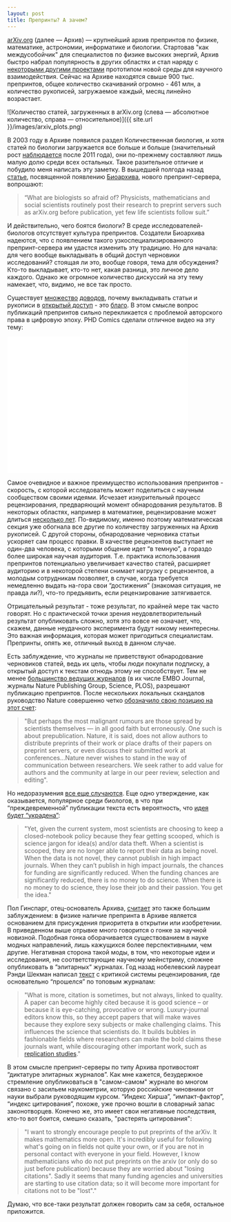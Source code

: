 ```yaml
---
layout: post
title: Препринты? А зачем?
---
```

[arXiv.org](http://arxiv.org/) (далее — Архив)  —  крупнейший архив препринтов по физике, математике, астрономии, информатике и биологии. Стартовав "как междусобойчик" для специалистов по физике высоких энергий, Архив быстро набрал популярность в других областях и стал наряду с [некоторыми другими проектами](http://www.nytimes.com/2012/01/17/science/open-science-challenges-journal-tradition-with-web-collaboration.html?_r=1&src=me&ref=general) прототипом новой среды для научного взаимодействия. Сейчас на Архиве находятся свыше 900 тыс. препринтов, общее количество скачиваний огромно - 461 млн, а количество рукописей, загружаемое каждый, месяц линейно возрастает.

![Количество статей, загруженных в arXiv.org
(слева — абсолютное количество, справа — относительное)]({{ site.url }}/images/arxiv_plots.png)

В 2003 году в Архиве появился раздел Количественная биология, и хотя статей по биологии загружается все больше и больше (значительный рост [наблюдается](http://www.nature.com/news/preprints-come-to-life-1.14140) после 2011 года), они по-прежнему составляют лишь малую долю среди всех остальных. Такое разительное отличие и побудило меня написать эту заметку.
В вышедшей полгода назад [статье](http://www.nature.com/news/preprints-come-to-life-1.14140), посвященной появлению [Биоархива](http://biorxiv.org/), нового препринт-сервера, вопрошают:

>“What are biologists so afraid of? Physicists, mathematicians and social scientists routinely post their research to preprint servers such as arXiv.org before publication, yet few life scientists follow suit.”

И действительно, чего боятся биологи? В среде исследователей-биологов отсутствует культура препринтов. Создатели Биоархива надеются, что с появлением такого узкоспециализированного препринт-сервера им удастся изменить эту традицию.
Но для начала: для чего вообще выкладывать в общий доступ черновики исследований? стоящая ли это, вообще говоря, тема для обсуждения? Кто-то выкладывает, кто-то нет, какая разница, это личное дело каждого. Однако же огромное количество дискуссий на эту тему намекает, что, видимо, не все так просто.

Существует [множество](http://openaccess.eprints.org/) [доводов](http://opcit.eprints.org/oacitation-biblio.html), почему выкладывать статьи и рукописи в [открытый доступ](http://ru.wikipedia.org/wiki/%D0%9E%D1%82%D0%BA%D1%80%D1%8B%D1%82%D1%8B%D0%B9_%D0%B4%D0%BE%D1%81%D1%82%D1%83%D0%BF) - это [благо](http://legacy.earlham.edu/~peters/fos/overview.htm). В этом смысле вопрос публикаций препринтов сильно перекликается с проблемой авторского права в цифровую эпоху. PHD Comics сделали отличное видео на эту тему:

<iframe width="420" height="315" src="//www.youtube.com/embed/L5rVH1KGBCY" frameborder="0" allowfullscreen></iframe>

Самое очевидное и важное преимущество использования препринтов - скорость, с которой исследователь может поделиться с научным сообществом своими идеями. Исчезает изнурительный процесс рецензирования, предваряющий момент обнародования результатов. В некоторых областях, например в математике, рецензирование может длиться [несколько лет](http://www.ams.org/notices/201310/rnoti-p1390.pdf). По-видимому, именно поэтому математическая секция уже обогнала все другие по количеству загруженных на Архив рукописей. С другой стороны, обнародование черновика статьи ускоряет сам процесс правки. В качестве рецензентов выступает не один-два человека, с которыми общение идет “в темную”, а гораздо более широкая научная аудитория. Т.е. практика использования препринтов потенциально увеличивает качество статей, расширяет аудиторию и в некоторой степени снимает нагрузку с рецензентов, а молодым сотрудникам позволяет, в случае, когда требуется немедленно выдать на-гора свои “достижения” (знакомая ситуация, не правда ли?), что-то предъявить, если рецензирование затягивается.

Отрицательный результат - тоже результат, по крайней мере так часто говорят. Но с практической точки зрения неудовлетворительный результат опубликовать сложно, хотя это вовсе не означает, что, скажем,  данные неудачного эксперимента будут никому неинтересны. Это важная информация, которая может пригодиться специалистам. Препринты, опять же, отличный выход в данном случае.

Есть заблуждение, что журналы не приветствуют обнародование черновиков статей, ведь их цель, чтобы люди покупали подписку, а открытый доступ к текстам отнюдь этому не способствует. Тем не менее [большинство ведущих журналов](http://en.wikipedia.org/wiki/List_of_academic_journals_by_preprint_policy) (в их числе EMBO Journal, журналы Nature Publishing Group, Science, PLOS), разрешают публикацию препринтов. После нескольких локальных скандалов руководство Nature совершенно четко [обозначило свою позицию на этот счет](http://www.nature.com/nature/journal/v434/n7031/full/434257b.html):

>"But perhaps the most malignant rumours are those spread by scientists themselves — in all good faith but erroneously. One such is about prepublication. Nature, it is said, does not allow authors to distribute preprints of their work or place drafts of their papers on preprint servers, or even discuss their submitted work at conferences...Nature never wishes to stand in the way of communication between researchers. We seek rather to add value for authors and the community at large in our peer review, selection and editing".

Но недоразумения [все еще случаются](http://www.aps.org/publications/apsnews/201211/preprint.cfm).
Еще одно утверждение, как оказывается, популярное среди биологов, в что при “преждевременной” публикации текста есть вероятность, что [идея будет “украдена”](http://blogs.nature.com/soapboxscience/2012/05/31/reaching-out-why-are-scientists-trapped-in-the-ivory-tower-and-what-can-be-done-to-escape): 

>"Yet, given the current system, most scientists are choosing to keep a closed-notebook policy because they fear getting scooped, which is science jargon for idea(s) and/or data theft. When a scientist is scooped, they are no longer able to report their data as being novel. When the data is not novel, they cannot publish in high impact journals. When they can’t publish in high impact journals, the chances for funding are significantly reduced. When the funding chances are significantly reduced, there is no money to do science. When there is no money to do science, they lose their job and their passion. You get the idea."

Пол Гинспарг, отец-основатель Архива, [считает](http://blogs.nature.com/soapboxscience/2012/05/31/reaching-out-why-are-scientists-trapped-in-the-ivory-tower-and-what-can-be-done-to-escape) это также большим заблуждением: в физике наличие препринта в Архиве является основанием для присуждения приоритета в открытии или изобретении.
В приведенном выше отрывке много говорится о гонке за научной новизной. Подобная гонка оборачивается существованием в науке модных направлений, лишь кажущихся более перспективными, чем другие. Негативная сторона такой моды, в том, что некоторые идеи и исследования, не соответствующие научному мейнстриму, сложнее опубликовать в “элитарных“ журналах. Год назад нобелевский лауреат Рэнди Шекман написал [текст](http://www.theguardian.com/commentisfree/2013/dec/09/how-journals-nature-science-cell-damage-science) с критикой системы рецензирования, где основательно “прошелся” по топовым журналам:

>"What is more, citation is sometimes, but not always, linked to quality. A paper can become highly cited because it is good science – or because it is eye-catching, provocative or wrong. Luxury-journal editors know this, so they accept papers that will make waves because they explore sexy subjects or make challenging claims. This influences the science that scientists do. It builds bubbles in fashionable fields where researchers can make the bold claims these journals want, while discouraging other important work, such as [replication studies](http://www.theguardian.com/commentisfree/2012/sep/14/solution-scientific-fraud-replication)."

В этом смысле препринт-серверы по типу Архива противостоят “диктатуре элитарных журналов”. Как мне кажется, безудержное стремление опубликоваться в "самом-самом" журнале во многом связано с засильем наукометрии, которую российские чиновники от науки выбрали руководящим курсом. “Индекс Хирша”, “импакт-фактор”, “индекс цитирования”, похоже, уже прочно вошли в словарный запас законотворцев. Конечно же, это имеет свои негативные последствия, кто-то вот боится, смешно сказать, "растерять цитирования":

>"I want to strongly encourage people to put preprints of the arXiv. It makes mathematics more open. It's incredibly useful for following what's going on in fields not quite your own, or if you are not in personal contact with everyone in your field. However, I know mathematicians who do not put preprints on the arxiv (or only do so just before publication) because they are worried about "losing citations". Sadly it seems that many funding agencies and universities are starting to use citation data; so it will become more important for citations not to be "lost"."

Думаю, что все-таки результат должен говорить сам за себя, остальное приложится.